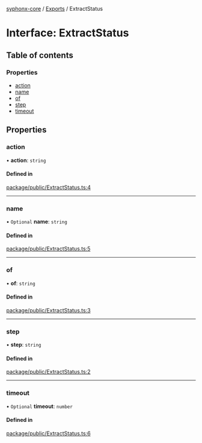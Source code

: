 [syphonx-core](../README.md) / [Exports](../modules.md) / ExtractStatus

# Interface: ExtractStatus

## Table of contents

### Properties

- [action](ExtractStatus.md#action)
- [name](ExtractStatus.md#name)
- [of](ExtractStatus.md#of)
- [step](ExtractStatus.md#step)
- [timeout](ExtractStatus.md#timeout)

## Properties

### action

• **action**: `string`

#### Defined in

[package/public/ExtractStatus.ts:4](https://github.com/dtempx/syphonx-core/blob/1f6e1bf/package/public/ExtractStatus.ts#L4)

___

### name

• `Optional` **name**: `string`

#### Defined in

[package/public/ExtractStatus.ts:5](https://github.com/dtempx/syphonx-core/blob/1f6e1bf/package/public/ExtractStatus.ts#L5)

___

### of

• **of**: `string`

#### Defined in

[package/public/ExtractStatus.ts:3](https://github.com/dtempx/syphonx-core/blob/1f6e1bf/package/public/ExtractStatus.ts#L3)

___

### step

• **step**: `string`

#### Defined in

[package/public/ExtractStatus.ts:2](https://github.com/dtempx/syphonx-core/blob/1f6e1bf/package/public/ExtractStatus.ts#L2)

___

### timeout

• `Optional` **timeout**: `number`

#### Defined in

[package/public/ExtractStatus.ts:6](https://github.com/dtempx/syphonx-core/blob/1f6e1bf/package/public/ExtractStatus.ts#L6)
